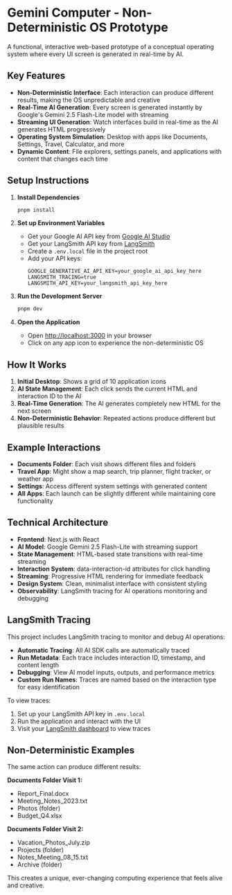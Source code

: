 # Gemini Computer - Non-Deterministic OS Prototype

A functional, interactive web-based prototype of a conceptual operating system where every UI screen is generated in real-time by AI.

## Key Features

- **Non-Deterministic Interface**: Each interaction can produce different results, making the OS unpredictable and creative
- **Real-Time AI Generation**: Every screen is generated instantly by Google's Gemini 2.5 Flash-Lite model with streaming
- **Streaming UI Generation**: Watch interfaces build in real-time as the AI generates HTML progressively
- **Operating System Simulation**: Desktop with apps like Documents, Settings, Travel, Calculator, and more
- **Dynamic Content**: File explorers, settings panels, and applications with content that changes each time

## Setup Instructions

1. **Install Dependencies**
   ```bash
   pnpm install
   ```

2. **Set up Environment Variables**
   - Get your Google AI API key from [Google AI Studio](https://aistudio.google.com/app/apikey)
   - Get your LangSmith API key from [LangSmith](https://smith.langchain.com/)
   - Create a `.env.local` file in the project root
   - Add your API keys:
     ```
     GOOGLE_GENERATIVE_AI_API_KEY=your_google_ai_api_key_here
     LANGSMITH_TRACING=true
     LANGSMITH_API_KEY=your_langsmith_api_key_here
     ```

3. **Run the Development Server**
   ```bash
   pnpm dev
   ```

4. **Open the Application**
   - Open [http://localhost:3000](http://localhost:3000) in your browser
   - Click on any app icon to experience the non-deterministic OS

## How It Works

1. **Initial Desktop**: Shows a grid of 10 application icons
2. **AI State Management**: Each click sends the current HTML and interaction ID to the AI
3. **Real-Time Generation**: The AI generates completely new HTML for the next screen
4. **Non-Deterministic Behavior**: Repeated actions produce different but plausible results

## Example Interactions

- **Documents Folder**: Each visit shows different files and folders
- **Travel App**: Might show a map search, trip planner, flight tracker, or weather app
- **Settings**: Access different system settings with generated content
- **All Apps**: Each launch can be slightly different while maintaining core functionality

## Technical Architecture

- **Frontend**: Next.js with React
- **AI Model**: Google Gemini 2.5 Flash-Lite with streaming support
- **State Management**: HTML-based state transitions with real-time streaming
- **Interaction System**: data-interaction-id attributes for click handling
- **Streaming**: Progressive HTML rendering for immediate feedback
- **Design System**: Clean, minimalist interface with consistent styling
- **Observability**: LangSmith tracing for AI operations monitoring and debugging

## LangSmith Tracing

This project includes LangSmith tracing to monitor and debug AI operations:

- **Automatic Tracing**: All AI SDK calls are automatically traced
- **Run Metadata**: Each trace includes interaction ID, timestamp, and content length
- **Debugging**: View AI model inputs, outputs, and performance metrics
- **Custom Run Names**: Traces are named based on the interaction type for easy identification

To view traces:
1. Set up your LangSmith API key in `.env.local`
2. Run the application and interact with the UI
3. Visit your [LangSmith dashboard](https://smith.langchain.com/) to view traces

## Non-Deterministic Examples

The same action can produce different results:

**Documents Folder Visit 1:**
- Report_Final.docx
- Meeting_Notes_2023.txt
- Photos (folder)
- Budget_Q4.xlsx

**Documents Folder Visit 2:**
- Vacation_Photos_July.zip
- Projects (folder)
- Notes_Meeting_08_15.txt
- Archive (folder)

This creates a unique, ever-changing computing experience that feels alive and creative. 